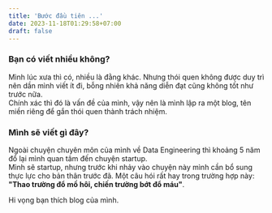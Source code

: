 ```yaml
---
title: 'Bước đầu tiên ...'
date: 2023-11-18T01:29:58+07:00
draft: false
---
```


### Bạn có viết nhiều không?
Mình lúc xưa thì có, nhiều là đằng khác. Nhưng thói quen không được duy trì nên dần mình viết ít đi, bỗng nhiên khả năng diễn đạt cũng không tốt như trước nữa. \
Chính xác thì đó là vấn đề của mình, vậy nên là mình lập ra một blog, tên miền riêng để gắn thói quen thành trách nhiệm.

### Mình sẽ viết gì đây?
Ngoài chuyện chuyên môn của mình về Data Engineering thì khoảng 5 năm đổ lại mình quan tâm đến chuyện startup. \
Mình sẽ startup, nhưng trước khi nhảy vào chuyện này mình cần bổ sung thực lực cho bản thân trước đã. Một câu hói rất hay trong trường hợp này: **"Thao trường đổ mồ hôi, chiến trường bớt đổ máu"**.

Hi vọng bạn thích blog của mình.

